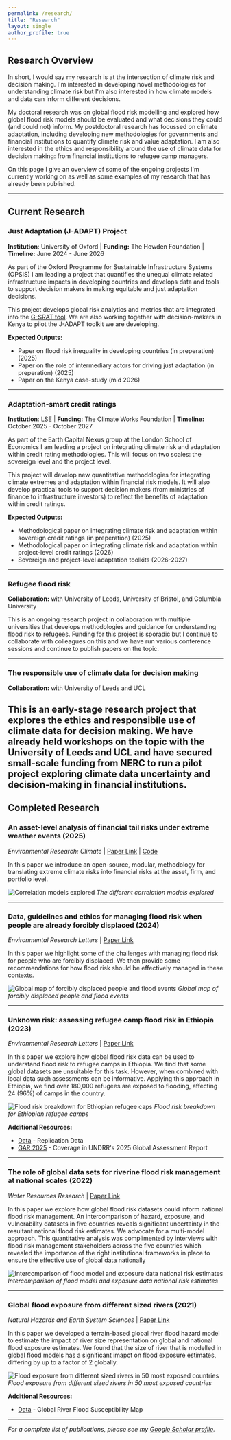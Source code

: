 ```yaml
---
permalink: /research/
title: "Research"
layout: single
author_profile: true
---
```


## Research Overview

In short, I would say my research is at the intersection of climate risk and decision making. I'm interested in developing novel methodologies for understanding climate risk but I'm also interested in how climate models and data can inform different decisions. 

My doctoral research was on global flood risk modelling and explored how global flood risk models should be evaluated and what decisions they could (and could not) inform. My postdoctoral research has focussed on climate adaptation, including developing new methodologies for governments and financial institutions to quantify climate risk and value adaptation. I am also interested in the ethics and responsibility around the use of climate data for decision making: from financial institutions to refugee camp managers. 

On this page I give an overview of some of the ongoing projects I'm currently working on as well as some examples of my research that has already been published. 

---

## Current Research

### Just Adaptation (J-ADAPT) Project
**Institution**: University of Oxford | **Funding:** The Howden Foundation | **Timeline:** June 2024 - June 2026

As part of the Oxford Programme for Sustainable Infrastructure Systems (OPSIS) I am leading a project that quantifies the unequal climate related infrastructure impacts in developing countries and develops data and tools to support decision makers in making equitable and just adaptation decisions. 

This project develops global risk analytics and metrics that are integrated into the [G-SRAT tool](https://global.infrastructureresilience.org/). We are also working together with decision-makers in Kenya to pilot the J-ADAPT toolkit we are developing. 

**Expected Outputs:**
- Paper on flood risk inequality in developing countries (in preperation) (2025)
- Paper on the role of intermediary actors for driving just adaptation (in preperation) (2025)
- Paper on the Kenya case-study (mid 2026)

---

### Adaptation-smart credit ratings
**Institution**: LSE | **Funding:** The Climate Works Foundation | **Timeline:** October 2025 - October 2027

As part of the Earth Capital Nexus group at the London School of Economics I am leading a project on integrating climate risk and adaptation within credit rating methodologies. This will focus on two scales: the sovereign level and the project level. 

This project will develop new quantitative methodologies for integrating climate extremes and adaptation within financial risk models. It will also develop practical tools to support decision makers (from ministries of finance to infrastructure investors) to reflect the benefits of adaptation within credit ratings. 


**Expected Outputs:** 
- Methodological paper on integrating climate risk and adaptation within sovereign credit ratings (in preperation) (2025)
- Methodological paper on integrating climate risk and adaptation within project-level credit ratings (2026)
- Sovereign and project-level adaptation toolkits (2026-2027)

---

### Refugee flood risk
**Collaboration:** with University of Leeds, University of Bristol, and Columbia University

This is an ongoing research project in collaboration with multiple universities that develops methodologies and guidance for understanding flood risk to refugees. Funding for this project is sporadic but I continue to collaborate with colleagues on this and we have run various conference sessions and continue to publish papers on the topic.

---

### The responsible use of climate data for decision making
**Collaboration:** with University of Leeds and UCL

This is an early-stage research project that explores the ethics and responsibile use of climate data for decision making. We have already held workshops on the topic with the University of Leeds and UCL and have secured small-scale funding from NERC to run a pilot project exploring climate data uncertainty and decision-making in financial institutions.
---

## Completed Research

### An asset-level analysis of financial tail risks under extreme weather events (2025)
*Environmental Research: Climate* | [Paper Link](https://iopscience.iop.org/article/10.1088/2752-5295/addf6f) | [Code](https://github.com/rubenkerkhofs/PRISK)

In this paper we introduce an open-source, modular, methodology for translating extreme climate risks into financial risks at the asset, firm, and portfolio level.

![Correlation models explored](/assets/images/correlation_figure.jpg)
*The different correlation models explored*

<!-- **Additional Resources:**
- [News Coverage](#) - TODO: add CFRF -->

---

### Data, guidelines and ethics for managing flood risk when people are already forcibly displaced (2024)
*Environmental Research Letters* | [Paper Link](https://iopscience.iop.org/article/10.1088/1748-9326/ad9e06/meta)

In this paper we highlight some of the challenges with managing flood risk for people who are forcibly displaced. We then provide some recommendations for how flood risk should be effectively managed in these contexts.

![Global map of forcibly displaced people and flood events](/assets/images/global_refugee_map.jpg)
*Global map of forcibly displaced people and flood events*

---

### Unknown risk: assessing refugee camp flood risk in Ethiopia (2023)
*Environmental Research Letters* | [Paper Link](https://iopscience.iop.org/article/10.1088/1748-9326/acd8d0)

In this paper we explore how global flood risk data can be used to understand flood risk to refugee camps in Ethiopia. We find that some global datasets are unsuitable for this task. However, when combined with local data such assessments can be informative. Applying this approach in Ethiopia, we find over 180,000 refugees are exposed to flooding, affecting 24 (96%) of camps in the country.

![Flood risk breakdown for Ethiopian refugee caps](/assets/images/refugee_flood_risk.jpg)
*Flood risk breakdown for Ethiopian refugee camps*

**Additional Resources:**
- [Data](https://doi.org/10.5281/zenodo.7962039) - Replication Data
- [GAR 2025](https://environmentalmigration.iom.int/sites/g/files/tmzbdl1411/files/documents/2025-05/undrr-gar2025-web_0.pdf#page=37) - Coverage in UNDRR's 2025 Global Assessment Report

---

### The role of global data sets for riverine flood risk management at national scales (2022)
*Water Resources Research* | [Paper Link](https://agupubs.onlinelibrary.wiley.com/doi/full/10.1029/2021WR031555)

In this paper we explore how global flood risk datasets could inform national flood risk management. An intercomparison of hazard, exposure, and vulnerability datasets in five countries reveals significant uncertainty in the resultant national flood risk estimates. We advocate for a multi-model approach. This quantitative analysis was complimented by interviews with flood risk management stakeholders across the five countries which revealed the importance of the right institutional frameworks in place to ensure the effective use of global data nationally

![Intercomparison of flood model and exposure data national risk estimates](/assets/images/national_flood_exposure.jpg)
*Intercomparison of flood model and exposure data national risk estimates*

---

### Global flood exposure from different sized rivers (2021)
*Natural Hazards and Earth System Sciences* | [Paper Link](https://nhess.copernicus.org/articles/21/2829/2021/)

In this paper we developed a terrain-based global river flood hazard model to estimate the impact of river size representation on global and national flood exposure estimates. We found that the size of river that is modelled in global flood models has a significant imapct on flood exposure estimates, differing by up to a factor of 2 globally. 

![Flood exposure from different sized rivers in 50 most exposed countries](/assets/images/river_flood_size.png)
*Flood exposure from different sized rivers in 50 most exposed countries*

**Additional Resources:**
- [Data](https://archive.researchdata.leeds.ac.uk/828/) - Global River Flood Susceptibility Map

---

*For a complete list of publications, please see my [Google Scholar profile](https://scholar.google.com/citations?user=6WUwIfQAAAAJ&hl=en).*